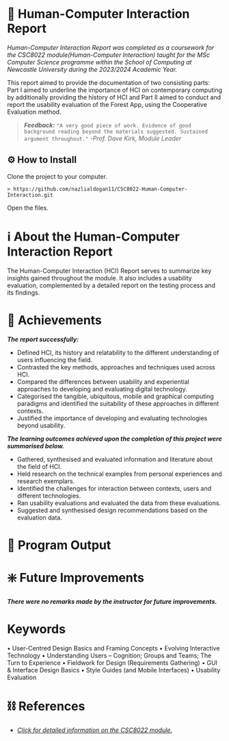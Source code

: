 # 📑 Human-Computer Interaction Report

*Human-Computer Interaction Report was completed as a coursework for the CSC8022 module(Human-Computer Interaction) taught for the MSc Computer Science programme within the School of Computing at Newcastle University during the 2023/2024 Academic Year.*

This report aimed to provide the documentation of two consisting parts: Part I aimed to underline the importance of HCI on contemporary computing by additionally providing the history of HCI and Part II aimed to conduct and report the usability evaluation of the Forest App, using the Cooperative Evaluation method.

>___Feedback:___
> `"A very good piece of work. Evidence of good background reading beyond the materials suggested. Sustained argument throughout."`
> -*Prof. Dave Kirk, Module Leader*

## ⚙️ How to Install 

Clone the project to your computer.

```
> https://github.com/nazlialdogan11/CSC8022-Human-Computer-Interaction.git
```

Open the files.

# ℹ About the Human-Computer Interaction Report

The Human-Computer Interaction (HCI) Report serves to summarize key insights gained throughout the module. It also includes a usability evaluation, complemented by a detailed report on the testing process and its findings.

# 🔖 Achievements

***The report successfully:***
- Defined HCI, its history and relatability to the different understanding of users influencing the field.
- Contrasted the key methods, approaches and techniques used across HCI.
- Compared the differences between usability and experiential approaches to developing and evaluating digital technology.
- Categorised the tangible, ubiquitous, mobile and graphical computing paradigms and identified the suitability of these approaches in different contexts.
- Justified the importance of developing and evaluating technologies beyond usability.
  
***The learning outcomes achieved upon the completion of this project were summarised below.***
- Gathered, synthesised and evaluated information and literature about the field of HCI.
- Held research on the technical examples from personal experiences and research exemplars.
- Identified the challenges for interaction between contexts, users and different technologies.
- Ran usability evaluations and evaluated the data from these evaluations.
- Suggested and synthesised design recommendations based on the evaluation data.

# 📄 Program Output



# ❇️ Future Improvements

***There were no remarks made by the instructor for future improvements.***

# Keywords

• User-Centred Design Basics and Framing Concepts • Evolving Interactive Technology • Understanding Users – Cognition; Groups and Teams; The Turn to Experience
• Fieldwork for Design (Requirements Gathering) • GUI & Interface Design Basics • Style Guides (and Mobile Interfaces) • Usability Evaluation

# ⛓️ References

- [*Click for detailed information on the CSC8022 module.*](*https://www.ncl.ac.uk/module-catalogue/module.php?code=CSC8022*)
  
  
